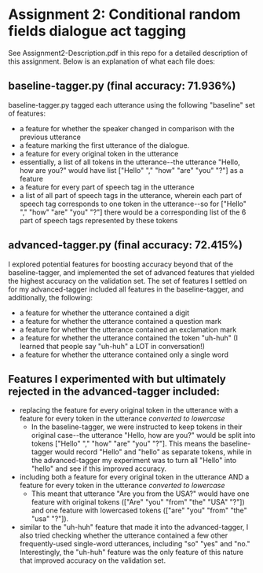 # Assignment 2: Conditional random fields dialogue act tagging

See Assignment2-Description.pdf in this repo for a detailed description of this assignment. Below is an explanation of what each file does:

## baseline-tagger.py (final accuracy: 71.936%)
baseline-tagger.py tagged each utterance using the following "baseline" set of features:
* a feature for whether the speaker changed in comparison with the previous utterance
* a feature marking the first utterance of the dialogue.
* a feature for every original token in the utterance
 * essentially, a list of all tokens in the utterance--the utterance "Hello, how are you?" would have list ["Hello" "," "how" "are" "you" "?"] as a feature
* a feature for every part of speech tag in the utterance 
 * a list of all part of speech tags in the utterance, wherein each part of speech tag corresponds to one token in the utterance--so for ["Hello" "," "how" "are" "you" "?"] there would be a corresponding list of the 6 part of speech tags represented by these tokens
 
## advanced-tagger.py (final accuracy: 72.415%)
I explored potential features for boosting accuracy beyond that of the baseline-tagger, and implemented the set of advanced features that yielded the highest accuracy on the validation set. The set of features I settled on for my advanced-tagger included all features in the baseline-tagger, and additionally, the following:
* a feature for whether the utterance contained a digit
* a feature for whether the utterance contained a question mark
* a feature for whether the utterance contained an exclamation mark
* a feature for whether the utterance contained the token "uh-huh" (I learned that people say "uh-huh" a LOT in conversation!)
* a feature for whether the utterance contained only a single word
 
## Features I experimented with but ultimately rejected in the advanced-tagger included:
* replacing the feature for every original token in the utterance with a feature for every token in the utterance *converted to lowercase*
  * In the baseline-tagger, we were instructed to keep tokens in their original case--the utterance "Hello, how are you?" would be split into tokens ["Hello" "," "how" "are" "you" "?"]. This means the baseline-tagger would record "Hello" and "hello" as separate tokens, while in the advanced-tagger my experiment was to turn all "Hello" into "hello" and see if this improved accuracy.
* including both a feature for every original token in the utterance AND a feature for every token in the utterance *converted to lowercase*
  * This meant that utterance "Are you from the USA?" would have one feature with original tokens (["Are" "you" "from" "the" "USA" "?"]) and one feature with lowercased tokens (["are" "you" "from" "the" "usa" "?"]).
* similar to the "uh-huh" feature that made it into the advanced-tagger, I also tried checking whether the utterance contained a few other frequently-used single-word utterances, including "so" "yes" and "no." Interestingly, the "uh-huh" feature was the only feature of this nature that improved accuracy on the validation set.
